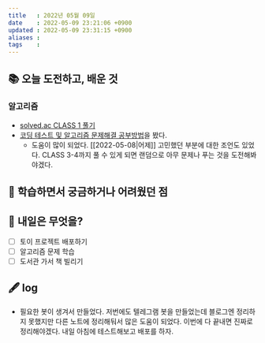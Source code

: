 ```yaml
---
title   : 2022년 05월 09일 
date    : 2022-05-09 23:21:06 +0900
updated : 2022-05-09 23:31:15 +0900
aliases : 
tags    : 
---
```

## 📚 오늘 도전하고, 배운 것
### 알고리즘 
- [solved.ac CLASS 1 풀기](https://github.com/padosum/algorithm/commit/a6d7c1ce6f30890008db27acc78766cdffc78dbe)
- [코딩 테스트 및 알고리즘 문제해결 공부방법](https://www.slideshare.net/SuhyunPark23/kucc-2022-4)을 봤다.
  - 도움이 많이 되었다. [[2022-05-08|어제]] 고민했던 부분에 대한 조언도 있었다. CLASS 3-4까지 풀 수 있게 되면 랜덤으로 아무 문제나 푸는 것을 도전해봐야겠다.

## 🤔 학습하면서 궁금하거나 어려웠던 점 

## 🌅 내일은 무엇을?

- [ ] 토이 프로젝트 배포하기
- [ ] 알고리즘 문제 학습
- [ ] 도서관 가서 책 빌리기

## 🖋 log
- 필요한 봇이 생겨서 만들었다. 저번에도 텔레그램 봇을 만들었는데 블로그엔 정리하지 못했지만 다른 노트에 정리해둬서 많은 도움이 되었다. 이번에 다 끝내면 진짜로 정리해야겠다. 내일 아침에 테스트해보고 배포를 하자.

